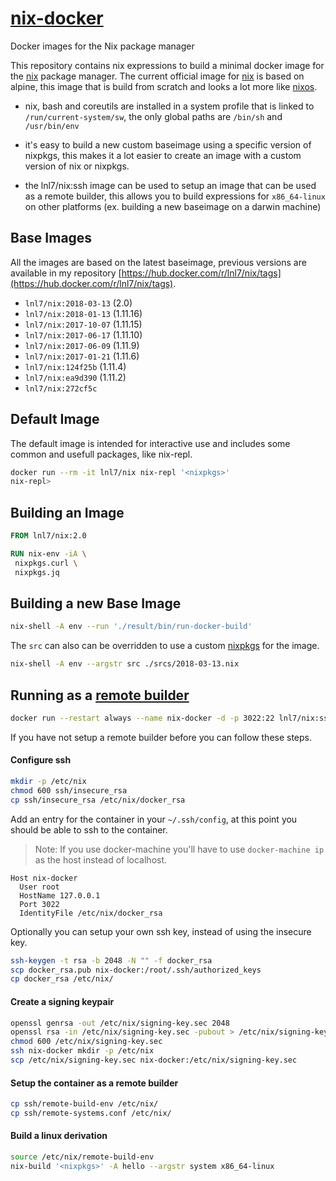 # [nix-docker](https://github.com/lnl7/nix-docker)

Docker images for the Nix package manager

This repository contains nix expressions to build a minimal docker image for the [nix](https://nixos.org/nix) package manager.
The current official image for [nix](https://hub.docker.com/r/nixos/nix/) is based on alpine, this image that is build from scratch and looks a lot more like [nixos](https://nixos.org/nixos).

- nix, bash and coreutils are installed in a system profile that is linked to `/run/current-system/sw`,
  the only global paths are `/bin/sh` and `/usr/bin/env`

- it's easy to build a new custom baseimage using a specific version of nixpkgs,
  this makes it a lot easier to create an image with a custom version of nix or nixpkgs.

- the lnl7/nix:ssh image can be used to setup an image that can be used as a remote builder,
  this allows you to build expressions for `x86_64-linux` on other platforms (ex. building a new baseimage on a darwin machine)


## Base Images

All the images are based on the latest baseimage, previous versions are available in my repository [https://hub.docker.com/r/lnl7/nix/tags](https://hub.docker.com/r/lnl7/nix/tags).

- `lnl7/nix:2018-03-13` (2.0)
- `lnl7/nix:2018-01-13` (1.11.16)
- `lnl7/nix:2017-10-07` (1.11.15)
- `lnl7/nix:2017-06-17` (1.11.10)
- `lnl7/nix:2017-06-09` (1.11.9)
- `lnl7/nix:2017-01-21` (1.11.6)
- `lnl7/nix:124f25b` (1.11.4)
- `lnl7/nix:ea9d390` (1.11.2)
- `lnl7/nix:272cf5c`


## Default Image


The default image is intended for interactive use and includes some common and usefull packages, like nix-repl.
```sh
docker run --rm -it lnl7/nix nix-repl '<nixpkgs>'
nix-repl> 
```

## Building an Image

```Dockerfile
FROM lnl7/nix:2.0

RUN nix-env -iA \
 nixpkgs.curl \
 nixpkgs.jq
```

## Building a new Base Image

```sh
nix-shell -A env --run './result/bin/run-docker-build'
```

The `src` can also can be overridden to use a custom [nixpkgs](https://github.com/NixOS/nixpkgs) for the image.

```sh
nix-shell -A env --argstr src ./srcs/2018-03-13.nix
```

## Running as a [remote builder](https://nixos.org/wiki/Distributed_build)

```sh
docker run --restart always --name nix-docker -d -p 3022:22 lnl7/nix:ssh
```

If you have not setup a remote builder before you can follow these steps.

#### Configure ssh

```sh
mkdir -p /etc/nix
chmod 600 ssh/insecure_rsa
cp ssh/insecure_rsa /etc/nix/docker_rsa
```

Add an entry for the container in your `~/.ssh/config`, at this point you should be able to ssh to the container.

> Note: If you use docker-machine you'll have to use `docker-machine ip` as the host instead of localhost.

```sshconfig
Host nix-docker
  User root
  HostName 127.0.0.1
  Port 3022
  IdentityFile /etc/nix/docker_rsa
```

Optionally you can setup your own ssh key, instead of using the insecure key.

```sh
ssh-keygen -t rsa -b 2048 -N "" -f docker_rsa
scp docker_rsa.pub nix-docker:/root/.ssh/authorized_keys
cp docker_rsa /etc/nix/
```

#### Create a signing keypair

```sh
openssl genrsa -out /etc/nix/signing-key.sec 2048
openssl rsa -in /etc/nix/signing-key.sec -pubout > /etc/nix/signing-key.pub
chmod 600 /etc/nix/signing-key.sec
ssh nix-docker mkdir -p /etc/nix
scp /etc/nix/signing-key.sec nix-docker:/etc/nix/signing-key.sec
```

#### Setup the container as a remote builder

```sh
cp ssh/remote-build-env /etc/nix/
cp ssh/remote-systems.conf /etc/nix/
```

#### Build a linux derivation

```sh
source /etc/nix/remote-build-env
nix-build '<nixpkgs>' -A hello --argstr system x86_64-linux 
```
